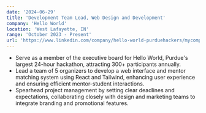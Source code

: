 ```yaml
---
date: '2024-06-29'
title: 'Development Team Lead, Web Design and Development'
company: 'Hello World'
location: 'West Lafayette, IN'
range: 'October 2023 - Present'
url: 'https://www.linkedin.com/company/hello-world-purduehackers/mycompany/'
---
```


- Serve as a member of the executive board for Hello World, Purdue's largest 24-hour hackathon, attracting 300+ participants annually.
- Lead a team of 5 organizers to develop a web interface and mentor matching system using React and Tailwind, enhancing user experience and ensuring efficient mentor-student interactions.
- Spearhead project management by setting clear deadlines and expectations, collaborating closely with design and marketing teams to integrate branding and promotional features.
